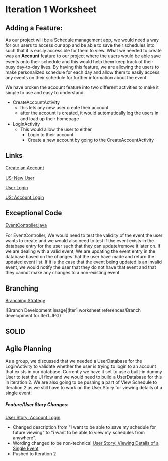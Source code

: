 Iteration 1 Worksheet
========================================

Adding a Feature:
-------
As our project will be a Schedule management app, we would need a way for our users to access our app and be able to save their schedules into such that it is easily accessible for them to view. What we needed to create was an **Account** feature to our project where the users would be able save events onto their schedule and this would help them keep track of their busy day-to-day lives. By having this feature, we are allowing the users to make personalized schedule for each day and allow them to easily access any events on their schedule for further information about the event. 

We have broken the account feature into two different activities to make it simple to use and easy to understand.
- CreateAccountActivity
    - this lets any new user create their account
    - after the account is created, it would automatically log the users in and load up their homepage
- LoginActivity
    - This would allow the user to either
        - Login to their account
        - Create a new account by going to the CreateAccountActivity

Links
--------
[Create an Account](https://code.cs.umanitoba.ca/3350-winter-2021-a03/Team-7/-/issues/14)

[US: New User](https://code.cs.umanitoba.ca/3350-winter-2021-a03/Team-7/-/issues/15)

[User Login](https://code.cs.umanitoba.ca/3350-winter-2021-a03/Team-7/-/issues/16)

[US: Account Login](https://code.cs.umanitoba.ca/3350-winter-2021-a03/Team-7/-/issues/27)


Exceptional Code
-----
[EventController.java](https://code.cs.umanitoba.ca/3350-winter-2021-a03/Team-7/-/blob/development/app/src/main/java/comp3350/team7/scheduleapp/logic/EventController.java)

For EventController, We would need to test the validity of the event the user wants to create and we would also need to test if the event exists in the database entry for the user such that they can update/remove it later on. If we are dealing with a valid event, We are updating the event entry in the database based on the changes that the user have made and return the updated event list. If it is the case that the event being updated is an invalid event, we would notify the user that they do not have that event and that they cannot make any changes to a non-existing event.


Branching
------
[Branching Strategy](https://code.cs.umanitoba.ca/3350-winter-2021-a03/Team-7/-/blob/development/Iter1%20worksheet%20references/Branching%20Strategy.md)

![Branch Development image](Iter1 worksheet references/Branch development for Iter1.JPG)


SOLID
----


Agile Planning
----
As a group, we discussed that we needed a UserDatabase for the LoginActivity to validate whether the user is trying to login to an account that exists in our database. Currently we have it set to use a built-in dummy User to test the UI flow and we would need to build a UserDatabase for this in iteration 2. We are also going to be pushing a part of View Schedule to Iteration 2 as we still have to work on the User Story for viewing details of a single event.

<h5>Feature/User Story Changes:</h5>

[User Story: Account Login](https://code.cs.umanitoba.ca/3350-winter-2021-a03/Team-7/-/issues/27/)
- Changed description from "i want to be able to save my schedule for future viewing" to "i want to be able to view my schedules from anywhere".
- Wording changed to be non-technical
[User Story: Viewing Details of a Single Event](https://code.cs.umanitoba.ca/3350-winter-2021-a03/Team-7/-/issues/5)
- Pushed to Iteration 2

